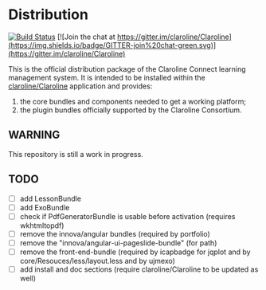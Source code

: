# Distribution

[![Build Status](https://travis-ci.org/claroline/Distribution.svg?branch=master)](https://travis-ci.org/claroline/Distribution)
[![Join the chat at https://gitter.im/claroline/Claroline](https://img.shields.io/badge/GITTER-join%20chat-green.svg)](https://gitter.im/claroline/Claroline)

This is the official distribution package of the Claroline Connect learning
management system. It is intended to be installed within the
[claroline/Claroline](http://github.com/claroline/Claroline) application and
provides:

1. the core bundles and components needed to get a working platform;
2. the plugin bundles officially supported by the Claroline Consortium.

## WARNING

This repository is still a work in progress.

## TODO

- [ ] add LessonBundle
- [ ] add ExoBundle
- [ ] check if PdfGeneratorBundle is usable before activation (requires wkhtmltopdf)
- [ ] remove the innova/angular bundles (required by portfolio)
- [ ] remove the "innova/angular-ui-pageslide-bundle" (for path)
- [ ] remove the front-end-bundle (required by icapbadge for jqplot and by core/Resouces/less/layout.less and by ujmexo)
- [ ] add install and doc sections (require claroline/Claroline to be updated as well)
